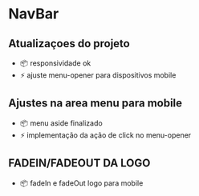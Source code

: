 # NavBar


## Atualizaçoes do projeto

- :package: responsividade ok
- :zap: ajuste menu-opener para dispositivos mobile

## Ajustes na area menu para mobile

- :package: menu aside finalizado 
- :zap: implementação da ação de click no menu-opener

##  FADEIN/FADEOUT DA LOGO 

- :package: fadeIn e fadeOut logo para mobile

